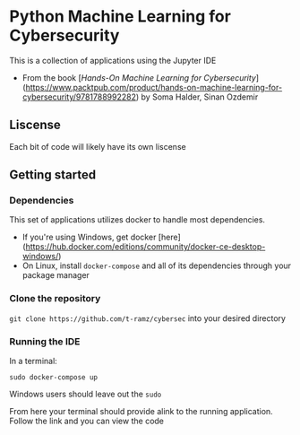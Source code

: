 # Python Machine Learning for Cybersecurity
This is a collection of applications using the Jupyter IDE 
- From the book [*Hands-On Machine Learning for Cybersecurity*] (https://www.packtpub.com/product/hands-on-machine-learning-for-cybersecurity/9781788992282) by Soma Halder, Sinan Ozdemir
## Liscense
Each bit of code will likely have its own liscense
## Getting started
### Dependencies
This set of applications utilizes docker to handle most dependencies.
- If you're using Windows, get docker [here] (https://hub.docker.com/editions/community/docker-ce-desktop-windows/)
- On Linux, install ```docker-compose``` and all of its dependencies through your package manager
### Clone the repository
```git clone https://github.com/t-ramz/cybersec``` into your desired directory
### Running the IDE
In a terminal:
```
sudo docker-compose up
```
Windows users should leave out the ```sudo```

From here your terminal should provide alink to the running application. Follow the link and you can view the code
